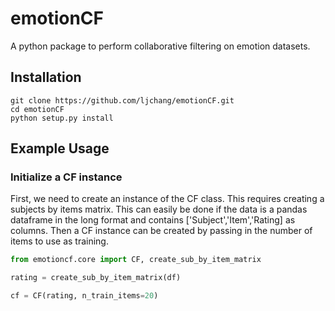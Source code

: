 # emotionCF
A python package to perform collaborative filtering on emotion datasets.

## Installation

```
git clone https://github.com/ljchang/emotionCF.git
cd emotionCF
python setup.py install
```

## Example Usage

### Initialize a CF instance

First, we need to create an instance of the CF class. This requires creating a subjects by items matrix.  This can easily be done if the data is a pandas dataframe in the long format and contains ['Subject','Item','Rating] as columns.  Then a CF instance can be created by passing in the number of items to use as training.

```python
from emotioncf.core import CF, create_sub_by_item_matrix

rating = create_sub_by_item_matrix(df)

cf = CF(rating, n_train_items=20)
```
